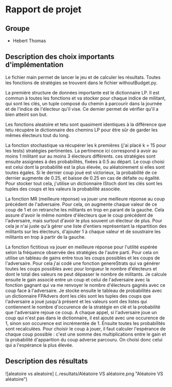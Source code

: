 # Rapport de projet

## Groupe
* Hebert Thomas


## Description des choix importants d'implémentation

Le fichier main permet de lancer le jeu et de calculer les résultats. Toutes les fonctions de stratégies se trouvent dans le fichier withoutBudget.py.

La première structure de données importante est le dictionnaire LP. Il est commun à toutes les fonctions et va stocker pour chaque indice de militant, qui sont les clés, un tuple composé du chemin à parcourir dans la journée et de l'indice de l'électeur qu'il vise. Ce dernier permet de vérifier qu'il a bien atteint son but.

Les fonctions aleatoire et tetu sont quasiment identiques à la différence que tetu récupère le dictionnaire des chemins LP pour être sûr de garder les mêmes électeurs tout du long.

La fonction stochastique va récupérer les k premières (j'ai placé k = 15 pour les tests) stratégies pertinentes. La pertinence ici correspond à avoir au moins 1 militant sur au moins 3 électeurs différents. ces stratégies sont ensuite assignées à des probabilités, fixées à 0.5 au départ. Le coup choisi est celui dont la probabilité est la plus élevée, ou aléatoirement si elles sont toutes égales. Si le dernier coup joué est victorieux, la probabilité de ce dernier augmente de 0.25, et baisse de 0.25 en cas de défaite ou égalité. Pour stocker tout cela, j'utilise un dictionnaire lStoch dont les clés sont les tuples des coups et les valeurs la probabilité associée.

La fonction MR (meilleure réponse) va jouer une meilleure réponse au coup précédent de l'adversaire. Pour cela, on augmente chaque valeur de ce coup de 1 et on retranche les militants en trop en parant de la gauche. Cela assure d'avoir le même nombre d'électeurs que le coup précédent de l'adversaire, mais surtout d'avoir le plus souvent un électeur de plus. Pour cela je n'ai juste qu'à gérer une liste d'entiers représentant la répartition des militants sur les électeurs, d'ajouter 1 à chaque valeur et de soustraire les militants en trop à partir de la gauche.

La fonction fictitious va jouer en meilleure réponse pour l'utilité espérée selon la fréquence observée des stratégies de l'autre parti. Pour cela on utilise un tableau de gains entre tous les coups possibles et les coups de l'adversaire. Pour cela j'ai codé une fonction genereStrats qui va générer toutes les coups possibles avec pour longueur le nombre d'électeurs et dont le total des valeurs ne peut dépasser le nombre de militants. Je calcule ensuite le gain associé entre un coup et celui de l'adversaire avec la fonction gagnant qui va me renvoyer le nombre d'électeurs gagnés avec ce coup face à l'adversaire. Je stocke ensuite le tableau de probabilités avec un dictionnaire FPAdvers dont les clés sont les tuples des coups que l'adversaire a joué jusqu'à présent et les valeurs sont des listes qui contiennent le nombre d'occurence de la stratégie en clé et la probabilité que l'adversaire rejoue ce coup. A chaque appel, si l'adversaire joue un coup qui n'est pas dans le dictionnaire, il est ajouté avec une occurence de 1, sinon son occurence est incrémentée de 1. Ensuite toutes les probabilités sont recalculées. Pour choisir le coup à jouer, il faut calculer l'espérance de chaque coup possible : c'est une somme des multiplications entre le gain et la probabilité d'apparition du coup adverse parcouru. On choisi donc celui qui a l'espérance la plus élevée.

## Description des résultats

![aleatoire vs aleatoire] (..resultats/Aléatoire VS aléatoire.png "Aléatoire VS aléatoire")
